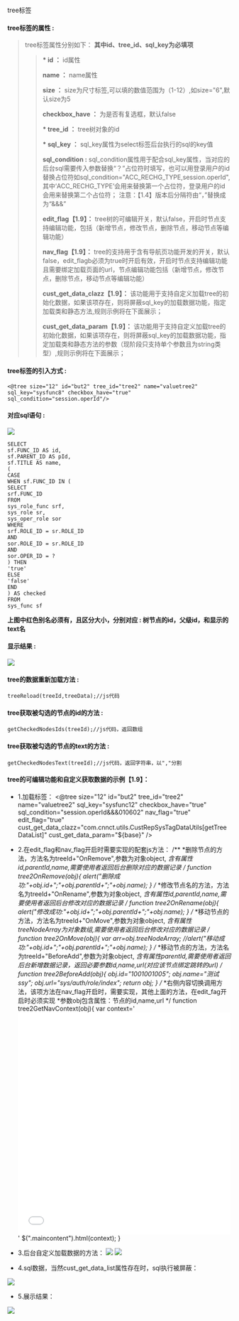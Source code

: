 #
tree标签

#### tree**标签的属性 :**

> tree标签属性分别如下：
**其中id、tree\_id、sql\_key为必填项**
>
> > **\* id ：** id属性
> >
> > **name ：** name属性
> >
> > **size ：** size为尺寸标签,可以填的数值范围为（1-12）,如size="6",默认size为5
> >
> > **checkbox\_have ：** 为是否有复选框，默认false
> >
> > **\* tree\_id ：** tree树对象的id
> >
> > **\* sql\_key ：** sql\_key属性为select标签后台执行的sql的key值
> >
> > **sql\_condition :** sql\_condition属性用于配合sql\_key属性，当对应的后台sql需要传入参数替换“？”占位符时填写，也可以用登录用户的id替换占位符如sql\_condition="ACC\_RECHG\_TYPE,session.operId",其中‘ACC\_RECHG\_TYPE’会用来替换第一个占位符，登录用户的id会用来替换第二个占位符；
注意：【1.4】版本后分隔符由“，”替换成为“&&&”
> >
> > **edit_flag【1.9】：** tree树的可编辑开关，默认false，开启时节点支持编辑功能，包括（新增节点，修改节点，删除节点，移动节点等编辑功能）
> >
> > **nav_flag【1.9】：** tree的支持用于含有导航页功能开发的开关，默认false，edit_flagb必须为true时开启有效，开启时节点支持编辑功能且需要绑定加载页面的url，节点编辑功能包括（新增节点，修改节点，删除节点，移动节点等编辑功能）
> >
> > **cust_get_data_clazz【1.9】：** 该功能用于支持自定义加载tree的初始化数据，如果该项存在，则将屏蔽sql_key的加载数据功能，指定加载类和静态方法,规则示例将在下面展示；
> >
> > **cust_get_data_param【1.9】：** 该功能用于支持自定义加载tree的初始化数据，如果该项存在，则将屏蔽sql_key的加载数据功能，指定加载类和静态方法的参数（现阶段只支持单个参数且为string类型）,规则示例将在下面展示；
> >


















#### tree标签的引入方式 :

```
<@tree size="12" id="but2" tree_id="tree2" name="valuetree2" sql_key="sysfunc8" checkbox_have="true" sql_condition="session.operId"/>

```

#### 对应sql语句 :

![](/assets/tree_sql.png)

```
SELECT
sf.FUNC_ID AS id,
sf.PARENT_ID AS pId,
sf.TITLE AS name,
(
CASE
WHEN sf.FUNC_ID IN (
SELECT
srf.FUNC_ID
FROM
sys_role_func srf,
sys_role sr,
sys_oper_role sor
WHERE
srf.ROLE_ID = sr.ROLE_ID
AND
sor.ROLE_ID = sr.ROLE_ID
AND
sor.OPER_ID = ?
) THEN
'true'
ELSE
'false'
END
) AS checked
FROM
sys_func sf
```

**上图中红色别名必须有，且区分大小，分别对应 : 树节点的id，父级id，和显示的text名**

#### 显示结果 :

![](/assets/tree.png)

#### tree的数据重新加载方法 :

```
treeReload(treeId,treeData);//js代码
```

#### tree获取被勾选的节点的id的方法 :

```
getCheckedNodesIds(treeId);//js代码，返回数组
```

#### tree获取被勾选的节点的text的方法 :

```
getCheckedNodesText(treeId);//js代码，返回字符串，以","分割
```

#### tree的可编辑功能和自定义获取数据的示例【1.9】：
* 1.加载标签：
        <@tree  size="12" 
                id="but2"
                tree_id="tree2"
                name="valuetree2"
                sql_key="sysfunc12"
                checkbox_have="true"
                sql_condition="session.operId&&&010602"
                nav_flag="true"
                edit_flag="true"
                cust_get_data_clazz="com.cnnct.utils.CustRepSysTagDataUtils[getTreeDataList]"
		 cust_get_data_param="${base}"
                />
* 2.在edit_flag和nav_flag开启时需要实现的配套js方法：
                                /**
                                *删除节点的方法，方法名为treeId+"OnRemove",参数为对象object,
                                *含有属性id,parentId,name,需要使用者返回后台删除对应的数据记录
                                */
                                function tree2OnRemove(obj){
                                alert("删除成功:"+obj.id+";"+obj.parentId+";"+obj.name);
                                }
                                /**
                                *修改节点名的方法，方法名为treeId+"OnRename",参数为对象object,
                                *含有属性id,parentId,name,需要使用者返回后台修改对应的数据记录
                                */
                                function tree2OnRename(obj){
                                alert("修改成功:"+obj.id+";"+obj.parentId+";"+obj.name);
                                }
                                /**
                                *移动节点的方法，方法名为treeId+"OnMove",参数为对象object,
                                *含有属性treeNodeArray为对象数组,需要使用者返回后台修改对应的数据记录
                                */
                                function tree2OnMove(obj){
                                var arr=obj.treeNodeArray;
                                //alert("移动成功:"+obj.id+";"+obj.parentId+";"+obj.name);
                                }
                                /**
                                *移动节点的方法，方法名为treeId+"BeforeAdd",参数为对象object,
                                *含有属性parentId,需要使用者返回后台新增数据记录，返回必要参数id,name,url(对应该节点绑定跳转的url)
                                */
                                function tree2BeforeAdd(obj){
                                obj.id="1001001005";
                                obj.name="测试ssy";
                                obj.url="sys/auth/role/index";
                                return obj;
                                }
                                /**
                                *右侧内容切换调用方法，该项方法在nav_flag开启时，需要实现，其他上面的方法，在edit_fag开启时必须实现
                                *参数obj包含属性：节点的id,name,url
                                */
                                function tree2GetNavContext(obj){
                                var context='<iframe src="' + '${base}/'+obj.url + '" width="100%" height="500px" frameborder="no" border="0" marginwidth="0" marginheight="0" scrolling="yes" allowtransparency="yes"></iframe>'
                                $(".maincontent").html(context);
                                }
                                
* 3.后台自定义加载数据的方法：
![](/assets/tree_2.png)
![](/assets/tree_3.png)
* 4.sql数据，当然cust_get_data_list属性存在时，sql执行被屏蔽：

![](/assets/tree_4.png)

* 5.展示结果：

![](/assets/tree_5.png)